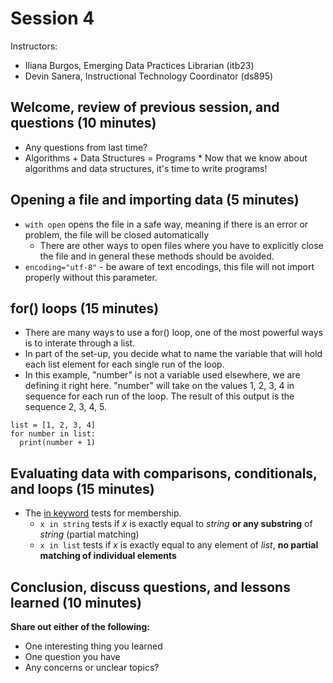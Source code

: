 # Session 4

Instructors:
* Iliana Burgos, Emerging Data Practices Librarian (itb23)
* Devin Sanera, Instructional Technology Coordinator (ds895)

## Welcome, review of previous session, and questions (10 minutes)

* Any questions from last time?
* Algorithms + Data Structures = Programs
      * Now that we know about algorithms and data structures, it's time to write programs!

## Opening a file and importing data (5 minutes)
* `with open` opens the file in a safe way, meaning if there is an error or problem, the file will be closed automatically
    * There are other ways to open files where you have to explicitly close the file and in general these methods should be avoided.
* `encoding="utf-8"` - be aware of text encodings, this file will not import properly without this parameter.

## for() loops (15 minutes)
* There are many ways to use a for() loop, one of the most powerful ways is to interate through a list.
* In part of the set-up, you decide what to name the variable that will hold each list element for each single run of the loop.
* In this example, "number" is not a variable used elsewhere, we are defining it right here. "number" will take on the values 1, 2, 3, 4 in sequence for each run of the loop. The result of this output is the sequence 2, 3, 4, 5.

```
list = [1, 2, 3, 4]
for number in list:
  print(number + 1)
```

## Evaluating data with comparisons, conditionals, and loops (15 minutes)
* The [in keyword](https://docs.python.org/3.9/reference/expressions.html#membership-test-operations) tests for membership.
     * `x in string` tests if _x_ is exactly equal to _string_ **or any substring** of _string_ (partial matching)
     * `x in list` tests if _x_ is exactly equal to any element of _list_, **no partial matching of individual elements**

## Conclusion, discuss questions, and lessons learned (10 minutes)

**Share out either of the following:**
* One interesting thing you learned
* One question you have
* Any concerns or unclear topics?
